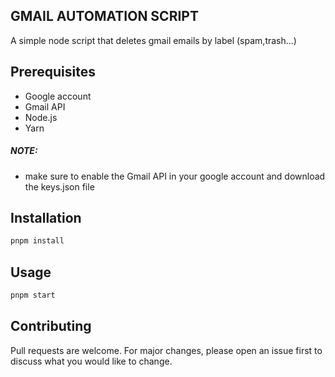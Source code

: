 ## GMAIL AUTOMATION SCRIPT

A simple node script that deletes gmail emails by label (spam,trash...)

## Prerequisites

- Google account
- Gmail API
- Node.js
- Yarn

##### NOTE: 
- make sure to enable the Gmail API in your google account and download the keys.json file

## Installation

```bash
pnpm install
```

## Usage

```bash
pnpm start
```

## Contributing

Pull requests are welcome. For major changes, please open an issue first to discuss what you would like to change.
